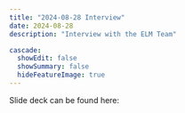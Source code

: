 ```yaml
---
title: "2024-08-28 Interview"
date: 2024-08-28
description: "Interview with the ELM Team"

cascade:
  showEdit: false
  showSummary: false
  hideFeatureImage: true
---
```

Slide deck can be found here: 
